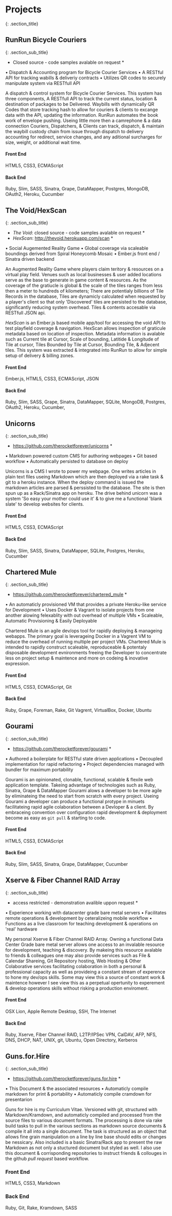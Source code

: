# Projects
{: .section_title}

## RunRun Bicycle Couriers
{: .section_sub_title}

* Closed source - code samples avalable on request *

• Dispatch & Accounting program for Bicycle Courier Services
• A RESTful API for tracking wabills & deliveriy contracts
• Utilizes QR codes to securely manipulate system via RESTfull API

A dispatch & control system for Bicycle Courier Services. This system has three components, A RESTfull API to track the current status, location & destination of packages to be Delivered. Waybills with dynamically QR Codes that store tracking hash to allow for couriers & clients to excange data with the API, updating the information. RunRun automates the book work of envelope pushing. Useing little more then a camrephone & a data connection Couriers, Dispatchers, & Clients can track, dispatch, & maintain the waybill custody chain from issue through dispatch to delivery accounting for redirect, service changes, and any aditional surcharges for size, weight, or additional wait time.

#### Front End
HTML5, CSS3, ECMAScript

#### Back End
Ruby, Slim, SASS, Sinatra, Grape, DataMapper, Postgres, MongoDB, OAuth2, Heroku, Cucumber


## The Void/HexScan
{: .section_sub_title}

* _The Void_: closed source - code samples avalable on request *
* _HexScan_: http://thevoid.herokuapp.com/scan *


• Social Augemented Reality Game
• Global coverage via scaleable boundings derived from Spiral Honeycomb Mosaic
• Ember.js front end / Sinatra driven backend

An Augmented Reality Game where players claim teritory & resources on a virtual play field. Venues such as local businesses & user added locations serve as the base to generate in game content & resources. As the coverage of the gratiucle is global & the scale of the tiles ranges from less then a meter to hundreds of kilometers; There are potentialy billions of Tile Records in the database, Tiles are dynamicly calculated when requested by a player's client so that only 'Discovered' tiles are persisted to the database, significantly reducing system overhead. Tiles & contents accesable via RESTfull JSON api.

_HexScan_ is an Ember.js based mobile app/tool for accessing the void API to test playfield coverage & navigation. HexScan allows inspection of graticule metadata based on location of inspection. Metadata information is avalable such as Current tile at Cursor, Scale of bounding, Latitide & Longitude of Tile at cursor, Tiles Bounded by Tile at Cursor, Bounding Tile, & Adjecent tiles. This system was extracted & integrated into RunRun to allow for simple setup of delivery & billing zones. 

#### Front End
Ember.js, HTML5, CSS3, ECMAScript, JSON

#### Back End
Ruby, Slim, SASS, Grape, Sinatra, DataMapper, SQLite, MongoDB, Postgres, OAuth2, Heroku, Cucumber,

## Unicorns
{: .section_sub_title}

* https://github.com/therocketforever/unicorns *

• Markdown powered custom CMS for authoring webpages
• Git based workflow
• Automatically persisted to database on deploy

Unicorns is a CMS I wrote to power my webpage. One writes articles in plain text files useing Markdown which are then deployed via a rake task & git to a heroku instance. When the deploy command is issued the markdown articles are parsed & perssisted to the database. The site is then spun up as a Rack/Sinatra app on heroku. The drive behind unicorn was a system 'So easy your mother could use it' & to give me a functional 'blank slate' to develop websites for clients.

#### Front End
HTML5, CSS3, ECMAScript

#### Back End
Ruby, Slim, SASS, Sinatra, DataMapper, SQLite, Postgres, Heroku, Cucumber

## Chartered Mule
{: .section_sub_title}

* https://github.com/therocketforever/chartered_mule *

• An automaticly provisioned VM that provides a private Heroku-like service for Development
• Uses Docker & Vagrant to isolate projects from one another alowing felexablity with out overhead of multiple VMs
• Scaleable, Automatic Provisioning & Easily Deployable

Chartered Mule is an agile dev/ops tool for rapidly deploying & manageing webapps. The primary goal is leverageing Docker in a Vagrent VM to reduce the overhead of running multiple per project VMs. Chartered Mule is intended to rapidly construct scaleable, reproduceable & potentaly disposable development evnironments freeing the Developer to concentrate less on project setup & maintence and more on codeing & inovative expression.

#### Front End
HTML5, CSS3, ECMAScript, Git

#### Back End
Ruby, Grape, Foreman, Rake, Git Vagrent, VirtualBox, Docker, Ubuntu

## Gourami
{: .section_sub_title}

* https://github.com/therocketforever/gourami *

• Authored a boilerplate for RESTful state driven applications 
• Decoupled implementation for rapid refactoring
• Project dependencies managed with bundler for maximum portability

Gourami is an opinionated, clonable, functional, scalable & flexile web application template. Takeing advantage of technologies such as Ruby, Sinatra, Grape & DataMapper Gourami alows a developer to be more agile by eliminateing the need to start from scratch with every project. Useing Gourami a developer can produce a functional protype in minuets facilitateing rapid agile colaboration between a Devloper & a client. By embraceing convention over configuration rapid development & deployment become as easy as `git pull` & starting to code.

#### Front End
HTML5, CSS3, ECMAScript

#### Back End
Ruby, Slim, SASS, Sinatra, Grape, DataMapper, Cucumber

## Xserve & Fiber Channel RAID Array
{: .section_sub_title}

* access restricted - demonstration avalible uppon request *

• Experience working with datacenter grade bare metal servers
• Facilitates remote operations & development by ceteralizeing mobile workflow
• Functions as a live classroom for teaching development & operations on 'real' hardware

My personal Xserve & Fiber Channel RAID Array. Owning a functional Data Center Grade bare metal server allows one access to an invalable resource for development, teaching & discovery. By makeing this resource avalable to friends & colleagues one may also provide services such as File & Calendar Shareing, Git Repository hosting, Web Hosting & Other Colaborative services facilitating colaboration in both a personal & professional capacity as well as provideing a constant stream of experence to hone my dev/ops skills. Some may view this a source of constant work & maintence however I see view this as a perpetual opertunity to experement & develop operations skills without risking a production enviroment.

#### Front End
OSX Lion, Apple Remote Desktop, SSH, The Internet

#### Back End
Ruby, Xserve, Fiber Channel RAID, L2TP/IPSec VPN, CalDAV, AFP, NFS, DNS, DHCP, NAT, UNIX, git, Ubuntu, Open Directory, Kerberos


## Guns.for.Hire
{: .section_sub_title}

* https://github.com/therocketforever/guns.for.hire *

• This Document & the associated resources
• Automaticly compile markdown for print & portability
• Automaticly compile cramdown for presentarion

Guns for hire is my Curriculum Vitae. Versioned with git, structured with Markdown/Kramdown, and automaticly compiled and processed from the source files to various document formats. The processing is done via rake build tasks to pull in the various sections as markdown source documents & compile it all into a single document. The task is structured as an object that allows fine grain manipulation on a line by line base should edits or changes be nessicary. Also included is a basic Sinatra/Rack app to present the raw Markdown as not only a stuctured document but styled as well. I also use this document & corrisponding repositories to instruct friends & collouges in the github *pull request* based workflow.

### Front End
HTML5, CSS3, Markdown

### Back End
Ruby, Git, Rake, Kramdown, SASS


